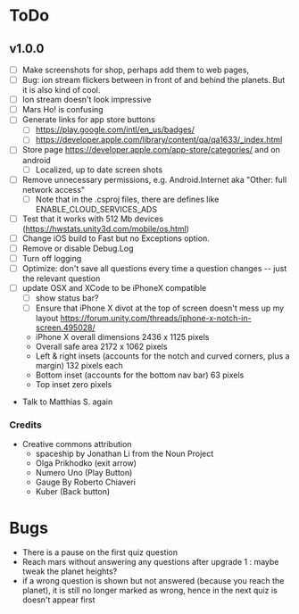 # ToDo 


## v1.0.0 
* [ ] Make screenshots for shop, perhaps add them to web pages,
* [ ] Bug: ion stream flickers between in front of and behind the planets. But it is also kind of cool.
* [ ] Ion stream doesn't look impressive
* [ ] Mars Ho! is confusing
* [ ] Generate links for app store buttons
	* [ ] https://play.google.com/intl/en_us/badges/
	* [ ] https://developer.apple.com/library/content/qa/qa1633/_index.html 
* [ ] Store page https://developer.apple.com/app-store/categories/ and on android
	* [ ] Localized, up to date screen shots  
* [ ] Remove unnecessary permissions, e.g. Android.Internet aka "Other: full network access"
	* [ ] Note that in the .csproj files, there are defines like ENABLE_CLOUD_SERVICES_ADS 
* [ ] Test that it works with 512 Mb devices (https://hwstats.unity3d.com/mobile/os.html)
* [ ] Change iOS build to Fast but no Exceptions option.
* [ ] Remove or disable Debug.Log
* [ ] Turn off logging
* [ ] Optimize: don't save all questions every time a question changes -- just the relevant question
* [ ] update OSX and XCode to be iPhoneX compatible
	* [ ] show status bar? 
	* [ ] Ensure that iPhone X divot at the top of screen doesn't mess up my layout https://forum.unity.com/threads/iphone-x-notch-in-screen.495028/
	* iPhone X overall dimensions 2436 x 1125 pixels
	* Overall safe area 2172 x 1062 pixels
	* Left & right insets (accounts for the notch and curved corners, plus a margin) 132 pixels each
	* Bottom inset (accounts for the bottom nav bar) 63 pixels
	* Top inset zero pixels
* Talk to Matthias S. again

### Credits

* Creative commons attribution 
	* spaceship by Jonathan Li from the Noun Project
	* Olga Prikhodko (exit arrow)
	* Numero Uno (Play Button)
	* Gauge By Roberto Chiaveri
	* Kuber (Back button)

# Bugs
* There is a pause on the first quiz question
* Reach mars without answering any questions after upgrade 1 : maybe tweak the planet heights?
* if a wrong question is shown but not answered (because you reach the planet), it is still no longer marked as wrong, hence in the next quiz is doesn't appear first

